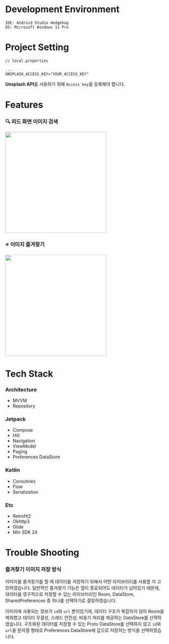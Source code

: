 # Development Environment

```
IDE: Android Studio Hedgehog
OS: Microsoft Windows 11 Pro
```

# Project Setting

```properties
// local.properties

...
UNSPLASH_ACCESS_KEY="YOUR_ACCESS_KEY"
```

**Unsplash API**를 사용하기 위해 `Access key`를 등록해야 합니다.

# Features

### 🔍 피드 화면 이미지 검색

<img src="/docs/images/search_images.gif" width="320"/>

### ⭐ 이미지 즐겨찾기

<img src="/docs/images/favorite_images.gif" width="320"/>

# Tech Stack

### Architecture

- MVVM
- Repository

### Jetpack

- Compose
- Hilt
- Navigation
- ViewModel
- Paging
- Preferences DataStore

### Kotlin

- Coroutines
- Flow
- Serialization

### Etc

- Retrofit2
- Okhttp3
- Glide
- Min SDK 24

# Trouble Shooting

### 즐겨찾기 이미지 저장 방식

이미지를 즐겨찾기를 할 때 데이터를 저장하기 위해서 어떤 라이브러리를 사용할 지 고민하였습니다. 일반적인 즐겨찾기 기능은 앱이 종료되어도 데이터가 남아있기 때문에, 데이터를 영구적으로 저장할 수 있는 라이브러리인 Room, DataStore, SharedPreferences 중 하나를 선택하기로 결정하였습니다.

이미지에 사용되는 정보가 `id`와 `url` 뿐이었기에, 데이터 구조가 복잡하지 않아 Room을 제외했고 데이터 무결성, 스레드 안전성, 비동기 처리를 제공하는 DataStore를 선택하였습니다. 구조화된 데이터를 저장할 수 있는 Proto DataStore를 선택하지 않고 `id`와 `url`을 문자열 형태로 Preferences DataStore에 값으로 저장하는 방식을 선택하였습니다.
